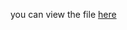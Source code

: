 

<p> you can view the file <a href="http://htmlpreview.github.io/?https://github.com/Sami0/JS-practice/blob/master/geo-quiz/index.html"> here </a> </p>
